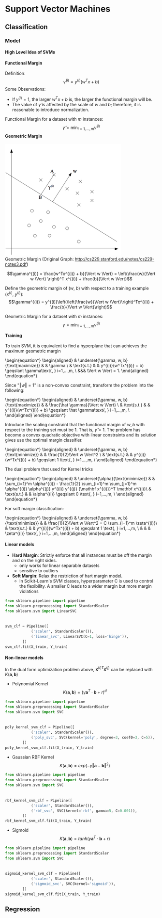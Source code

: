 # Support Vector Machines

## Classification
### Model
#### High Level Idea of SVMs
**Functional Margin**
<br></br>
Definition:
$$\hat \gamma^{(i)} = y^{(i)}(w^Tx + b)$$
Some Observations:  

* If $y^{(i)} = 1$, the larger $w^Tx + b$ is, the larger the functional margin will be.  
* The value of $\hat \gamma$ is affected by the scale of $w$ and $b$; therefore, it is reasonable to introduce normalization.

Functional Margin for a dataset with $m$ instances:
$$\hat \gamma = \min_{i=1,...,m} \hat \gamma^{(i)}$$
**Geometric Margin**
<br></br>
![](img/svm_geomargin.png)  
Geometric Margin
(Original Graph: <http://cs229.stanford.edu/notes/cs229-notes3.pdf>)

$$\gamma^{(i)} = \frac{w^Tx^{(i)} + b}{\Vert w \Vert} = \left(\frac{w}{\Vert w \Vert} \right)^T x^{(i)} + \frac{b}{\Vert w \Vert}$$

Define the geometric margin of ($w$, $b$) with respect to a training example ($x^{(i)}$, $y^{(i)}$):
$$\gamma^{(i)} = y^{(i)}\left(\left(\frac{w}{\Vert w \Vert}\right)^Tx^{(i)} + \frac{b}{\Vert w \Vert}\right)$$

Geometric Margin for a dataset with $m$ instances:
$$\gamma = \min_{i=1,...,m} \gamma^{(i)}$$

**Training**
<br></br>
To train SVM, it is equivalent to find a hyperplane that can achieves the maximum geometric margin

\begin{equation*}
\begin{aligned}
& \underset{\gamma, w, b}{\text{maximize}}
& & \gamma \\
& \text{s.t.}
& & y^{(i)}(w^Tx^{(i)} + b) \geqslant \gamma\text{, } i=1,...,m, \\
&&& \Vert w \Vert = 1.
\end{aligned}
\end{equation*}

Since "$\Vert w \Vert = 1$" is a non-convex constraint, transform the problem into the following:

\begin{equation*}
\begin{aligned}
& \underset{\gamma, w, b}{\text{maximize}}
& & \frac{\hat \gamma}{\Vert w \Vert} \\
& \text{s.t.}
& & y^{(i)}(w^Tx^{(i)} + b) \geqslant \hat \gamma\text{, } i=1,...,m, \\
\end{aligned}
\end{equation*}

Introduce the scaling constraint that the functional margin of $w, b$ with respect to the training set must be 1. That is, $\hat \gamma = 1$. The problem has become a convex quadratic objective with linear constraints and its solution gives use the optimal margin classifier.

\begin{equation*}
\begin{aligned}
& \underset{\gamma, w, b}{\text{minimize}}
& & \frac{1}{2}\Vert w \Vert^2 \\
& \text{s.t.}
& & y^{(i)}(w^Tx^{(i)} + b) \geqslant 1 \text{, } i=1,...,m, \\
\end{aligned}
\end{equation*}

The dual problem that used for Kernel tricks

\begin{equation*}
\begin{aligned}
& \underset{\alpha}{\text{minimize}}
& & \sum_{i=1}^m \alpha^{(i)} - \frac{1}{2} \sum_{i=1}^m \sum_{j=1}^m \alpha^{(i)} \alpha^{(j)} y^{(i)} y^{(j)} {\mathbf x^{(i)}}^T \mathbf x^{(j)}\\
& \text{s.t.}
& & \alpha^{(i)} \geqslant 0 \text{, } i=1,...,m, \\
\end{aligned}
\end{equation*}

For soft margin classification:

\begin{equation*}
\begin{aligned}
& \underset{\gamma, w, b}{\text{minimize}}
& & \frac{1}{2}\Vert w \Vert^2 + C \sum_{i=1}^m \zeta^{(i)}\\
& \text{s.t.}
& & y^{(i)}(w^Tx^{(i)} + b) \geqslant 1 \text{, } i=1,...,m, \\
& & & \zeta^{(i)} \text{, } i=1,...,m,
\end{aligned}
\end{equation*}


#### Linear models
* **Hard Margin**: Strictly enforce that all instances must be off the margin and on the right sides.
    * only works for linear separable datasets
    * sensitive to outliers
* **Soft Margin**: Relax the restriction of hart margin model.
    * In Scikit-Learn's SVM classes, hyperparameter C is used to control the flexibility. A smaller C leads to a wider margin but more margin violations

```python
from sklearn.pipeline import pipeline
from sklearn.preprocessing import StandardScaler
from sklearn.svm import LinearSVC


svm_clf = Pipeline([
            ('scaler', StandardScaler()),
            ('linear_svc', LinearSVC(C=1, loss='hinge')),
        ])
svm_clf.fit(X_train, Y_train)
```

#### Non-linear models  

In the dual form optimization problem above, ${\mathbf x^{(i)}}^T \mathbf x^{(j)}$ can be replaced with $K(\mathbf a, \mathbf b)$

* Polynomial Kernel
$$K(\mathbf a, \mathbf b) = {(\gamma \mathbf a^T \cdot \mathbf b + r)}^d$$

```python
from sklearn.pipeline import pipeline
from sklearn.preprocessing import StandardScaler
from sklearn.svm import SVC


poly_kernel_svm_clf = Pipeline([
            ('scaler', StandardScaler()),
            ('poly_svc', SVC(kernel='poly', degree=3, coef0=3, C=5)),
        ])
poly_kernel_svm_clf.fit(X_train, Y_train)
```

* Gaussian RBF Kernel
$$K(\mathbf a, \mathbf b) = exp(-\gamma \Vert \mathbf a - \mathbf b \Vert^2)$$

```python
from sklearn.pipeline import pipeline
from sklearn.preprocessing import StandardScaler
from sklearn.svm import SVC


rbf_kernel_svm_clf = Pipeline([
            ('scaler', StandardScaler()),
            ('rbf_svc', SVC(kernel='rbf', gamma=5, C=0.001)),
        ])
rbf_kernel_svm_clf.fit(X_train, Y_train)
```

* Sigmoid
$$K(\mathbf a, \mathbf b) = tanh(\gamma \mathbf a^T \cdot \mathbf b + r)$$

```python
from sklearn.pipeline import pipeline
from sklearn.preprocessing import StandardScaler
from sklearn.svm import SVC


sigmoid_kernel_svm_clf = Pipeline([
            ('scaler', StandardScaler()),
            ('sigmoid_svc', SVC(kernel='sigmoid')),
        ])
sigmoid_kernel_svm_clf.fit(X_train, Y_train)
```

## Regression
